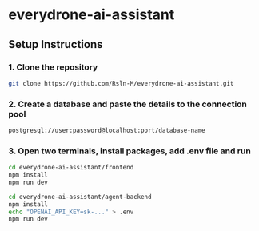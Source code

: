 # everydrone-ai-assistant

## Setup Instructions

### 1. Clone the repository

```bash
git clone https://github.com/Rsln-M/everydrone-ai-assistant.git
```

### 2. Create a database and paste the details to the connection pool

```bash
postgresql://user:password@localhost:port/database-name
```

### 3. Open two terminals, install packages, add .env file and run

```bash
cd everydrone-ai-assistant/frontend
npm install
npm run dev
```

```bash
cd everydrone-ai-assistant/agent-backend
npm install
echo "OPENAI_API_KEY=sk-..." > .env
npm run dev
```
